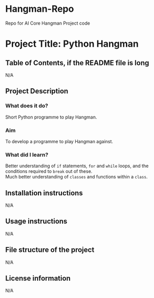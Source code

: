 # Hangman-Repo
Repo for AI Core Hangman Project code


# Project Title: Python Hangman


## Table of Contents, if the README file is long
N/A

## Project Description
### What does it do? 
Short Python programme to play Hangman.  

### Aim
To develop a programme to play Hangman against.  

### What did I learn?
Better understanding of `if` statements, `for` and `while` loops, and the conditions required to `break` out of these.  
Much better understanding of `classes` and functions within a `class`.  


## Installation instructions
N/A

## Usage instructions
N/A

## File structure of the project
N/A

## License information
N/A
